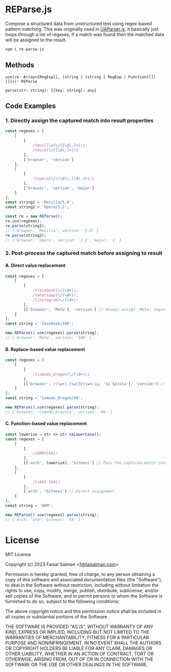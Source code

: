 # REParse.js
Compose a structured data from unstructured text using regex-based pattern matching. This was originally used in [UAParser.js](https://github.com/faisalman/ua-parser-js/commit/68d124c59c8fd549412ef6df8934eb4cb11f3c07), it basically just loops through a list of regexes, if a match was found then the matched data will be assigned to the result.

```sh
npm i re-parse-js
```

## Methods

`use(re: Array<[RegExp[], (string | (string | RegExp | Function)[])[]]>): REParse`

`parse(str: string): {[key: string]: any}`

## Code Examples

### 1. Directly assign the captured match into result properties

```js
const regexes = [
    [
        [
            /(mozilla)\/([\d\.]+)/i, 
            /(msie)\/([\d\.]+)/i
        ],
        ['browser', 'version']
    ],
    [
        [
            /(opera)\/((\d)\.[\d\.]+)/i
        ], 
        ['browser', 'version', 'major']
    ]
];
const string1 = 'Mozilla/5.0';
const string2 = 'Opera/1.2';

const re = new REParse();
re.use(regexes);
re.parse(string1);
// { browser: 'Mozilla', version: '5.0' }
re.parse(string2);
// { browser: 'Opera', version: '1.2', major: '1' }
```

### 2. Post-process the captured match before assigning to result

#### A. Direct value replacement

```js
const regexes = [
    [
        [
            /(facebook)\/(\d+)/, 
            /(whatsapp)\/(\d+)/, 
            /(instagram)\/(\d+)/
        ],
        [['browser', 'Meta'], 'version'] // Always assign 'Meta' regardless matched value
    ]
];
const string = 'facebook/100';

new REParse().use(regexes).parse(string);
// { browser: 'Meta', version: '100' }
```

#### B. Replace-based value replacement

```js
const regexes = [
    [
        [
            /(comodo_dragon)\/(\d+)/i
        ],
        [['browser', /(\w+)_(\w{3})\w+/ig, '$1 $2cula'], 'version'] // Replace captured data, see string.replace
    ]
];
const string = 'Comodo_Dragon/99';

new REParse().use(regexes).parse(string);
// { browser: 'Comodo Dracula', version: '99' }
```

#### C. Function-based value replacement

```js
const lowerize = str => str.toLowerCase();
const regexes = [
    [
        [
            /(ARM)(64)/
        ],
        [['arch', lowerize], 'bitness'] // Pass the captured match into function()
    ],
    [
        [
            /(x86)-(64)/
        ],
        ['arch', 'bitness'] // Direct assignment
    ]
];
const string = 'ARM';

new REParse().use(regexes).parse(string);
// { arch: 'arm', bitness: '64' }
```

# License

MIT License

Copyright (c) 2023 Faisal Salman <<f@faisalman.com>>

Permission is hereby granted, free of charge, to any person obtaining a copy
of this software and associated documentation files (the "Software"), to deal
in the Software without restriction, including without limitation the rights
to use, copy, modify, merge, publish, distribute, sublicense, and/or sell
copies of the Software, and to permit persons to whom the Software is
furnished to do so, subject to the following conditions:

The above copyright notice and this permission notice shall be included in all
copies or substantial portions of the Software.

THE SOFTWARE IS PROVIDED "AS IS", WITHOUT WARRANTY OF ANY KIND, EXPRESS OR
IMPLIED, INCLUDING BUT NOT LIMITED TO THE WARRANTIES OF MERCHANTABILITY,
FITNESS FOR A PARTICULAR PURPOSE AND NONINFRINGEMENT. IN NO EVENT SHALL THE
AUTHORS OR COPYRIGHT HOLDERS BE LIABLE FOR ANY CLAIM, DAMAGES OR OTHER
LIABILITY, WHETHER IN AN ACTION OF CONTRACT, TORT OR OTHERWISE, ARISING FROM,
OUT OF OR IN CONNECTION WITH THE SOFTWARE OR THE USE OR OTHER DEALINGS IN THE
SOFTWARE.